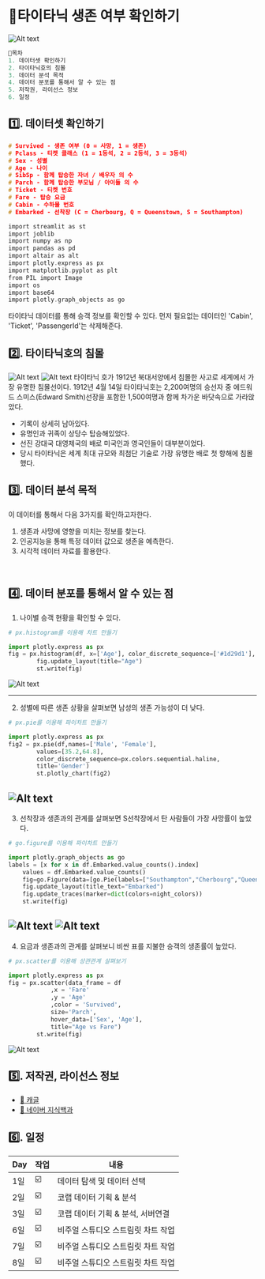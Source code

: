 # **🚢타이타닉 생존 여부 확인하기**
![Alt text](/data/img09.jpg)

``` C
📌목차
1. 데이터셋 확인하기
2. 타이타닉호의 침몰
3. 데이터 분석 목적
4. 데이터 분포를 통해서 알 수 있는 점
5. 저작권, 라이선스 정보
6. 일정
``` 

## 1️⃣. 데이터셋 확인하기
``` C
# Survived - 생존 여부 (0 = 사망, 1 = 생존)
# Pclass - 티켓 클래스 (1 = 1등석, 2 = 2등석, 3 = 3등석)
# Sex - 성별
# Age - 나이
# SibSp - 함께 탑승한 자녀 / 배우자 의 수
# Parch - 함께 탑승한 부모님 / 아이들 의 수
# Ticket - 티켓 번호
# Fare - 탑승 요금
# Cabin - 수하물 번호
# Embarked - 선착장 (C = Cherbourg, Q = Queenstown, S = Southampton)
``` 
``` C
import streamlit as st
import joblib
import numpy as np
import pandas as pd
import altair as alt
import plotly.express as px
import matplotlib.pyplot as plt
from PIL import Image
import os
import base64
import plotly.graph_objects as go
``` 
타이타닉 데이터를 통해 승객 정보를 확인할 수 있다.
먼저 필요없는 데이터인 'Cabin', 'Ticket', 'PassengerId'는 삭제해준다.


## 2️⃣. 타이타닉호의 침몰
![Alt text](/data/img10.jpg)
![Alt text](/data/img11.jpg)
타이타닉 호가 1912년 북대서양에서 침몰한 사고로 세계에서 가장 유명한 침몰선이다.
1912년 4월 14일 타이타닉호는 2,200여명의 승선자 중 에드워드 스미스(Edward Smith)선장을 포함한 1,500여명과 함께 차가운 바닷속으로 가라앉았다.
- 기록이 상세히 남아있다.
- 유명인과 귀족이 상당수 탑승해있었다.
- 선진 강대국 대영제국의 배로 미국인과 영국인들이 대부분이었다.
- 당시 타이타닉은 세계 최대 규모와 최첨단 기술로 가장 유명한 배로 첫 항해에 침몰했다.


## 3️⃣. 데이터 분석 목적
이 데이터를 통해서 다음 3가지를 확인하고자한다.
1. 생존과 사망에 영향을 미치는 정보를 찾는다.
2. 인공지능을 통해 특정 데이터 값으로 생존을 예측한다.
3. 시각적 데이터 자료를 활용한다.

<br>

## 4️⃣. 데이터 분포를 통해서 알 수 있는 점

1. 나이별 승객 현황을 확인할 수 있다.

```python
# px.histogram를 이용해 차트 만들기

import plotly.express as px
fig = px.histogram(df, x=['Age'], color_discrete_sequence=['#1d29d1'], barmode='overlay')
        fig.update_layout(title="Age")
        st.write(fig)
```
![Alt text](/data/chart01.png)

---
2. 성별에 따른 생존 상황을 살펴보면
남성의 생존 가능성이 더 낮다.

```python
# px.pie를 이용해 파이차트 만들기

import plotly.express as px
fig2 = px.pie(df,names=['Male', 'Female'],
        values=[35.2,64.8],
        color_discrete_sequence=px.colors.sequential.haline,
        title='Gender')
        st.plotly_chart(fig2)

```
![Alt text](/data/chart02.png)
---

3. 선착장과 생존과의 관계를 살펴보면 S선착장에서 탄 사람들이 가장 사망률이 높았다.
```python
# go.figure를 이용해 파이차트 만들기

import plotly.graph_objects as go
labels = [x for x in df.Embarked.value_counts().index]
    values = df.Embarked.value_counts()
    fig=go.Figure(data=[go.Pie(labels=["Southampton","Cherbourg","Queenstown"],values=values,hole=.3,pull=[0,0,0.06,0])])
    fig.update_layout(title_text="Embarked")
    fig.update_traces(marker=dict(colors=night_colors))
    st.write(fig)
```
![Alt text](/data/chart03.png)
![Alt text](/data/chart04.png)
---

4. 요금과 생존과의 관계를 살펴보니 비싼 표를 지불한 승객의 생존률이 높았다.

```python
# px.scatter를 이용해 상관관계 살펴보기

import plotly.express as px
fig = px.scatter(data_frame = df
            ,x = 'Fare'
            ,y = 'Age'
            ,color = 'Survived',
            size='Parch',
            hover_data=['Sex', 'Age'],
            title="Age vs Fare")
        st.write(fig)
```
![Alt text](/data/chart05.png)


## 5️⃣. 저작권, 라이선스 정보
- [📁 캐글](https://www.kaggle.com/competitions/titanic)   
- [📁 네이버 지식백과](https://terms.naver.com/entry.naver?docId=3574197&cid=58940&categoryId=58956)


## 6️⃣. 일정

| Day | 작업 | 내용 |
| ------ | -- |----------- |
|  1일 | ☑️ | 데이터 탐색 및 데이터 선택 |
|  2일 | ☑️ | 코랩 데이터 기획 & 분석 |
|  3일 | ☑️ | 코랩 데이터 기획 & 분석, 서버연결 |
|  6일 | ☑️ | 비주얼 스튜디오 스트림릿 차트 작업 |
|  7일 | ☑️ | 비주얼 스튜디오 스트림릿 차트 작업 |
|  8일 | ☑️ | 비주얼 스튜디오 스트림릿 차트 작업 |
